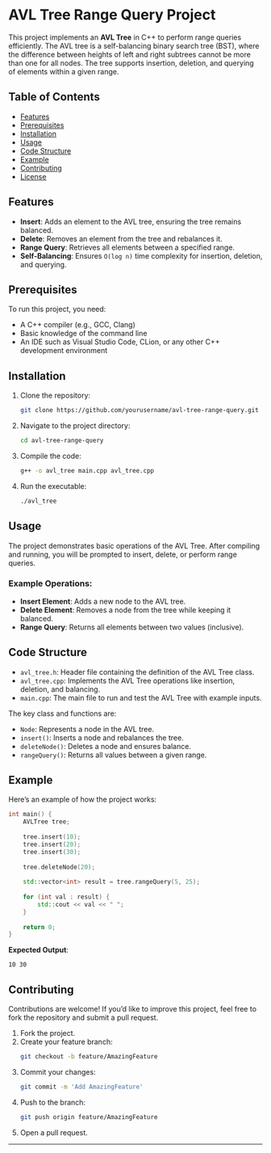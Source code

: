 

# AVL Tree Range Query Project

This project implements an **AVL Tree** in C++ to perform range queries efficiently. The AVL tree is a self-balancing binary search tree (BST), where the difference between heights of left and right subtrees cannot be more than one for all nodes. The tree supports insertion, deletion, and querying of elements within a given range.

## Table of Contents

- [Features](#features)
- [Prerequisites](#prerequisites)
- [Installation](#installation)
- [Usage](#usage)
- [Code Structure](#code-structure)
- [Example](#example)
- [Contributing](#contributing)
- [License](#license)

## Features

- **Insert**: Adds an element to the AVL tree, ensuring the tree remains balanced.
- **Delete**: Removes an element from the tree and rebalances it.
- **Range Query**: Retrieves all elements between a specified range.
- **Self-Balancing**: Ensures `O(log n)` time complexity for insertion, deletion, and querying.

## Prerequisites

To run this project, you need:

- A C++ compiler (e.g., GCC, Clang)
- Basic knowledge of the command line
-  An IDE such as Visual Studio Code, CLion, or any other C++ development environment

## Installation

1. Clone the repository:
   ```bash
   git clone https://github.com/yourusername/avl-tree-range-query.git
   ```

2. Navigate to the project directory:
   ```bash
   cd avl-tree-range-query
   ```

3. Compile the code:
   ```bash
   g++ -o avl_tree main.cpp avl_tree.cpp
   ```

4. Run the executable:
   ```bash
   ./avl_tree
   ```

## Usage

The project demonstrates basic operations of the AVL Tree. After compiling and running, you will be prompted to insert, delete, or perform range queries. 

### Example Operations:
- **Insert Element**: Adds a new node to the AVL tree.
- **Delete Element**: Removes a node from the tree while keeping it balanced.
- **Range Query**: Returns all elements between two values (inclusive).

## Code Structure

- `avl_tree.h`: Header file containing the definition of the AVL Tree class.
- `avl_tree.cpp`: Implements the AVL Tree operations like insertion, deletion, and balancing.
- `main.cpp`: The main file to run and test the AVL Tree with example inputs.
  
The key class and functions are:

- `Node`: Represents a node in the AVL tree.
- `insert()`: Inserts a node and rebalances the tree.
- `deleteNode()`: Deletes a node and ensures balance.
- `rangeQuery()`: Returns all values between a given range.

## Example

Here’s an example of how the project works:

```cpp
int main() {
    AVLTree tree;
    
    tree.insert(10);
    tree.insert(20);
    tree.insert(30);
    
    tree.deleteNode(20);
    
    std::vector<int> result = tree.rangeQuery(5, 25);
    
    for (int val : result) {
        std::cout << val << " ";
    }
    
    return 0;
}
```

**Expected Output**:
```
10 30
```

## Contributing

Contributions are welcome! If you’d like to improve this project, feel free to fork the repository and submit a pull request.

1. Fork the project.
2. Create your feature branch:
   ```bash
   git checkout -b feature/AmazingFeature
   ```
3. Commit your changes:
   ```bash
   git commit -m 'Add AmazingFeature'
   ```
4. Push to the branch:
   ```bash
   git push origin feature/AmazingFeature
   ```
5. Open a pull request.


---
